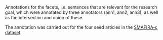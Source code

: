 
Annotations for the facets, i.e. sentences that are relevant for the research goal, which were annotated by three annotators (ann1, ann2, ann3), as well as the intersection and union of these.

The annotation was carried out for the four seed articles in the [SMAFIRA-c dataset](https://github.com/SMAFIRA/c_corpus).
